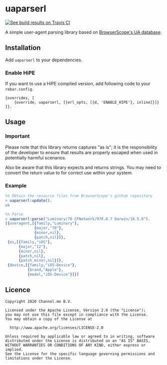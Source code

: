 # uaparserl

[![See build results on Travis CI][status]][travis]

A simple user-agent parsing library based on [BrowserScope's UA database][1].

## Installation

Add `uaparserl` to your dependencies.

### Enable HiPE

If you want to use a HiPE compiled version, add following code to your
`rebar.config`.

```
{overrides, [
    {override, uaparserl, [{erl_opts, [{d, 'ENABLE_HIPE'}, inline]}]}
]}.
```

## Usage

### Important

Please note that this library returns captures "as is"; it is the
responsibility of the developer to ensure that results are properly
escaped when used in potentially harmful scenarios.

Also be aware that this library expects and returns strings. You may
need to convert the return value to for correct use within your system.

### Example

```erlang
%% Obtain the resource files from BrowserScope's github repository
> uaparserl:update().
ok

%% Parse
> uaparserl:parse("Luminary/70 CFNetwork/978.0.7 Darwin/18.5.0").
[{useragent,[{family,"Luminary"},
             {major,"70"},
             {minor,nil},
             {patch,nil}]},
 {os,[{family,"iOS"},
      {major,"12"},
      {minor,nil},
      {patch,nil},
      {patch_minor,nil}]},
 {device,[{family,"iOS-Device"},
          {brand,"Apple"},
          {model,"iOS-Device"}]}]
```

## Licence

```
Copyright 2020 Channel.me B.V.

Licensed under the Apache License, Version 2.0 (the "License");
you may not use this file except in compliance with the License.
You may obtain a copy of the License at

  http://www.apache.org/licenses/LICENSE-2.0

Unless required by applicable law or agreed to in writing, software
distributed under the License is distributed on an "AS IS" BASIS,
WITHOUT WARRANTIES OR CONDITIONS OF ANY KIND, either express or implied.
See the License for the specific language governing permissions and
limitations under the License.
```

[1]: https://github.com/ua-parser/uap-core
[travis]: https://travis-ci.org/channelme/uaparserl
[status]: https://api.travis-ci.org/channelme/uaparserl.svg?branch=master
